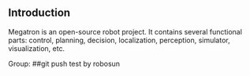 ## Introduction

Megatron is an open-source robot project.
It contains several functional parts: control, planning, decision, localization, perception, simulator, visualization, etc.

Group:
##git push test by robosun


